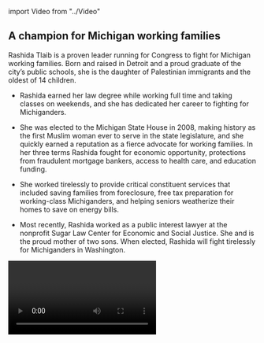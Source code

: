 import Video from "../Video"

## A champion for Michigan working families

Rashida Tlaib is a proven leader running for Congress to fight for Michigan working families. Born and raised in Detroit and a proud graduate of the city’s public schools, she is the daughter of Palestinian immigrants and the oldest of 14 children.

- Rashida earned her law degree while working full time and taking classes on weekends, and she has dedicated her career to fighting for Michiganders.

- She was elected to the Michigan State House in 2008, making history as the first Muslim woman ever to serve in the state legislature, and she quickly earned a reputation as a fierce advocate for working families. In her three terms Rashida fought for economic opportunity, protections from fraudulent mortgage bankers, access to health care, and education funding.

- She worked tirelessly to provide critical constituent services that included saving families from foreclosure, free tax preparation for working-class Michiganders, and helping seniors weatherize their homes to save on energy bills.

- Most recently, Rashida worked as a public interest lawyer at the nonprofit Sugar Law Center for Economic and Social Justice. She and is the proud mother of two sons. When elected, Rashida will fight tirelessly for Michiganders in Washington.

<Video id="ZSUm5NqlVXY" />

## An experienced leader fighting to expand economic opportunity

Rashida is running to expand economic opportunity and to help create good-paying jobs for hardworking Michiganders. She has personally experienced the transformative power of public education, and she believes in the potential of all Michigan students. When elected she will be a powerful advocate for policies that give all Michigan students and families the opportunity to thrive. At a time when Republicans in Congress are desperate to undo all the progress we’ve worked so hard to make, Rashida is a fierce advocate for expanding access to health care and for environmental justice. She is a proven leader who has secured funding for free health clinics and lead abatement, fought back against the Koch brothers’ dumping of petroleum coke on the Detroit riverfront, and led a “Right to Breathe” campaign a public health and environmental initiative to improve air quality. Rashida never backs down from a tough fight, and when elected she will be a fierce champion for Michiganders in Congress.

## A must-hold seat to flip the House

Rashida is running to fill the open seat vacated by Democratic Congressman John Conyers and won a highly competitive Democratic primary. This fighter for Michigan working families is running a strong grassroots campaign and she has what it takes to win and deliver this must-win seat for Democrats to take back the House in November. Our country has never before elected a Muslim woman to Congress, and Rashida is poised to be the first. When elected she will be a powerful advocate for the Michiganders and Muslim women across the country who are not currently seated at the table in Washington. The EMILY’s List community is proud to stand with this champion for progress in her fight to represent Michiganders in Washington.
